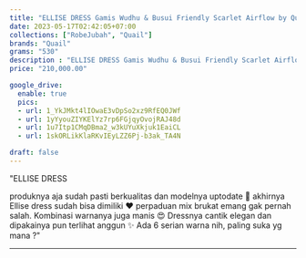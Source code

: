 ```yaml
---
title: "ELLISE DRESS Gamis Wudhu & Busui Friendly Scarlet Airflow by Quail Hijab"
date: 2023-05-17T02:42:05+07:00
collections: ["RobeJubah", "Quail"]
brands: "Quail"
grams: "530"
description : "ELLISE DRESS Gamis Wudhu & Busui Friendly Scarlet Airflow by Quail Hijab"
price: "210,000.00"

google_drive:
  enable: true
  pics:
  - url: 1_YkJMkt4lIOwaE3vDpSo2xz9RfEQ0JWf
  - url: 1yYyouZIYKElYz7rp6FGjqyOvojRAJ48d
  - url: 1u7Itp1CMqDBma2_w3kUYuXkjuk1EaiCL
  - url: 1skORLikKlaRKvIEyLZZ6Pj-b3ak_TA4N

draft: false
---
```


"ELLISE DRESS 

produknya aja sudah pasti berkualitas dan modelnya uptodate 🥰 akhirnya Ellise dress sudah bisa dimiliki ❤️ perpaduan mix brukat emang gak pernah salah. Kombinasi warnanya juga manis 😍 Dressnya cantik elegan dan dipakainya pun terlihat anggun ✨ Ada 6 serian warna nih, paling suka yg mana ?"


-----     
 
